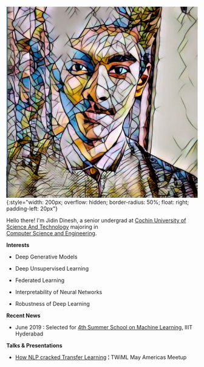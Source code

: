 

![Jidin Dinesh](/img/dp.jpeg){:style="width: 200px; overflow: hidden; border-radius: 50%; float: right; padding-left: 20px"}

Hello there! I'm Jidin Dinesh, a senior undergrad at [Cochin University of Science And Technology](https://cusat.ac.in/) majoring in             
[Computer Science and Engineering](http://soe.cusat.ac.in/pages/division/div_cs.php).
 

**Interests**

* Deep Generative Models
  
* Deep Unsupervised Learning

* Federated Learning

* Interpretability of Neural Networks
               
* Robustness of Deep Learning

**Recent News**
* June 2019 : Selected for [4th Summer School on Machine Learning](http://cvit.iiit.ac.in/mlsummerschool2019/), IIIT Hyderabad

**Talks & Presentations**

* [How NLP cracked Transfer Learning](https://twimlai.com/meetups/bert-pre-training-of-deep-bidirectional-transformers-for-language-understanding/) ¦ TWiML May Americas Meetup

<div style="margin: 150px;"></div>
